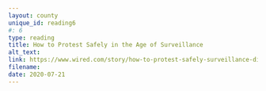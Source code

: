 ```yaml
---
layout: county 
unique_id: reading6
#: 6
type: reading
title: How to Protest Safely in the Age of Surveillance
alt_text: 
link: https://www.wired.com/story/how-to-protest-safely-surveillance-digital-privacy/
filename: 
date: 2020-07-21
---
```

